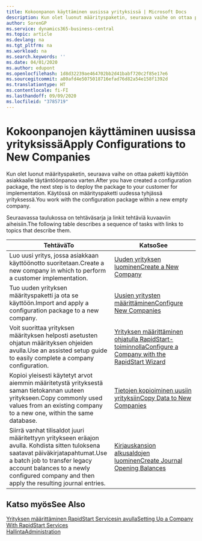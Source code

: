 ```yaml
---
title: Kokoonpanon käyttäminen uusissa yrityksissä | Microsoft Docs
description: Kun olet luonut määrityspaketin, seuraava vaihe on ottaa paketti käyttöön asiakkaalle täytäntöönpanoa varten. Käytä kokoonpanoa, jossa on uusi tyhjä yritys.
author: SorenGP
ms.service: dynamics365-business-central
ms.topic: article
ms.devlang: na
ms.tgt_pltfrm: na
ms.workload: na
ms.search.keywords: ''
ms.date: 04/01/2020
ms.author: edupont
ms.openlocfilehash: 1d8d32239ae464702bb2d41babf720c2f85e17e6
ms.sourcegitcommit: a80afd4e5075018716efad76d82a54e158f1392d
ms.translationtype: HT
ms.contentlocale: fi-FI
ms.lasthandoff: 09/09/2020
ms.locfileid: "3785719"
---
```

# <a name="apply-configurations-to-new-companies"></a><span data-ttu-id="fbf48-104">Kokoonpanojen käyttäminen uusissa yrityksissä</span><span class="sxs-lookup"><span data-stu-id="fbf48-104">Apply Configurations to New Companies</span></span>
<span data-ttu-id="fbf48-105">Kun olet luonut määrityspaketin, seuraava vaihe on ottaa paketti käyttöön asiakkaalle täytäntöönpanoa varten.</span><span class="sxs-lookup"><span data-stu-id="fbf48-105">After you have created a configuration package, the next step is to deploy the package to your customer for implementation.</span></span> <span data-ttu-id="fbf48-106">Käytössä on määrityspaketti uudessa tyhjässä yrityksessä.</span><span class="sxs-lookup"><span data-stu-id="fbf48-106">You work with the configuration package within a new empty company.</span></span>  

 <span data-ttu-id="fbf48-107">Seuraavassa taulukossa on tehtäväsarja ja linkit tehtäviä kuvaaviin aiheisiin.</span><span class="sxs-lookup"><span data-stu-id="fbf48-107">The following table describes a sequence of tasks with links to topics that describe them.</span></span>

|<span data-ttu-id="fbf48-108">**Tehtävä**</span><span class="sxs-lookup"><span data-stu-id="fbf48-108">**To**</span></span>|<span data-ttu-id="fbf48-109">**Katso**</span><span class="sxs-lookup"><span data-stu-id="fbf48-109">**See**</span></span>|  
|------------|-------------|  
|<span data-ttu-id="fbf48-110">Luo uusi yritys, jossa asiakkaan käyttöönotto suoritetaan.</span><span class="sxs-lookup"><span data-stu-id="fbf48-110">Create a new company in which to perform a customer implementation.</span></span>|[<span data-ttu-id="fbf48-111">Uuden yrityksen luominen</span><span class="sxs-lookup"><span data-stu-id="fbf48-111">Create a New Company</span></span>](admin-how-to-create-a-new-company.md)|  
|<span data-ttu-id="fbf48-112">Tuo uuden yrityksen määrityspaketti ja ota se käyttöön.</span><span class="sxs-lookup"><span data-stu-id="fbf48-112">Import and apply a configuration package to a new company.</span></span>|[<span data-ttu-id="fbf48-113">Uusien yritysten määrittäminen</span><span class="sxs-lookup"><span data-stu-id="fbf48-113">Configure New Companies</span></span>](admin-how-to-configure-new-companies.md)|  
|<span data-ttu-id="fbf48-114">Voit suorittaa yrityksen määrityksen helposti asetusten ohjatun määrityksen ohjeiden avulla.</span><span class="sxs-lookup"><span data-stu-id="fbf48-114">Use an assisted setup guide to easily complete a company configuration.</span></span>|[<span data-ttu-id="fbf48-115">Yrityksen määrittäminen ohjatulla RapidStart-toiminnolla</span><span class="sxs-lookup"><span data-stu-id="fbf48-115">Configure a Company with the RapidStart Wizard</span></span>](admin-how-to-configure-a-company-with-the-rapidstart-wizard.md)|
|<span data-ttu-id="fbf48-116">Kopioi yleisesti käytetyt arvot aiemmin määritetystä yrityksestä saman tietokannan uuteen yritykseen.</span><span class="sxs-lookup"><span data-stu-id="fbf48-116">Copy commonly used values from an existing company to a new one, within the same database.</span></span>|[<span data-ttu-id="fbf48-117">Tietojen kopioiminen uusiin yrityksiin</span><span class="sxs-lookup"><span data-stu-id="fbf48-117">Copy Data to New Companies</span></span>](admin-how-to-copy-data-to-new-companies.md)|  
|<span data-ttu-id="fbf48-118">Siirrä vanhat tilisaldot juuri määritettyyn yritykseen eräajon avulla. Kohdista sitten tuloksena saatavat päiväkirjatapahtumat.</span><span class="sxs-lookup"><span data-stu-id="fbf48-118">Use a batch job to transfer legacy account balances to a newly configured company and then apply the resulting journal entries.</span></span>|[<span data-ttu-id="fbf48-119">Kirjauskansion alkusaldojen luominen</span><span class="sxs-lookup"><span data-stu-id="fbf48-119">Create Journal Opening Balances</span></span>](admin-how-to-create-journal-opening-balances.md)|  

## <a name="see-also"></a><span data-ttu-id="fbf48-120">Katso myös</span><span class="sxs-lookup"><span data-stu-id="fbf48-120">See Also</span></span>  
[<span data-ttu-id="fbf48-121">Yrityksen määrittäminen RapidStart Servicesin avulla</span><span class="sxs-lookup"><span data-stu-id="fbf48-121">Setting Up a Company With RapidStart Services</span></span>](admin-set-up-a-company-with-rapidstart.md)  
[<span data-ttu-id="fbf48-122">Hallinta</span><span class="sxs-lookup"><span data-stu-id="fbf48-122">Administration</span></span>](admin-setup-and-administration.md)
